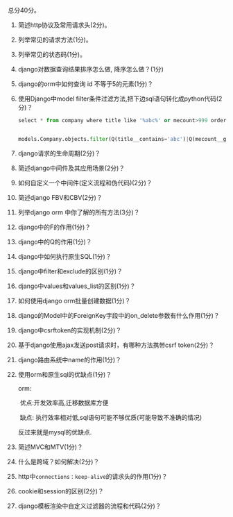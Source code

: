 



总分40分。



1. 简述http协议及常用请求头(2分)。

2. 列举常见的请求方法(1分)。

3. 列举常见的状态码(1分)。

4. django对数据查询结果排序怎么做, 降序怎么做？(1分)

5. django的orm中如何查询 id 不等于5的元素(1分)？

6. 使用Django中model filter条件过滤方法,把下边sql语句转化成python代码(2分)？

   ```python
   select * from company where title like '%abc%' or mecount>999 order by createtime desc;
   
   
   models.Company.objects.filter(Q(title__contains='abc')|Q(mecount__gt=999)).order_by('-createtime')
   
   ```

   

7. django请求的生命周期(2分)？

8. 简述django中间件及其应用场景(2分)？

9. 如何自定义一个中间件(定义流程和伪代码)(2分)？

10. 简述django FBV和CBV(2分)？

11. 列举django orm 中你了解的所有方法(3分)？

12. django中的F的作用(1分)？

13. django中的Q的作用(1分)？

14. django中如何执行原生SQL(1分)？

15. django中filter和exclude的区别(1分)？

16. django中values和values_list的区别(1分)？

17. 如何使用django orm批量创建数据(1分)？

18. django的Model中的ForeignKey字段中的on_delete参数有什么作用(1分)？

19. django中csrftoken的实现机制(2分)？

20. 基于django使用ajax发送post请求时，有哪种方法携带csrf token(2分)？

21. django路由系统中name的作用(1分)？

22. 使用orm和原生sql的优缺点(1分)？

    orm:

    ​	优点:开发效率高,迁移数据库方便

    ​	缺点: 执行效率相对低,sql语句可能不够优质(可能导致不准确的情况)

    反过来就是mysql的优缺点.

    

23. 简述MVC和MTV(1分)？

24. 什么是跨域？如何解决(2分)？ 

25. http中`connections：keep-alive`的请求头的作用(1分)？

26. cookie和session的区别(2分)？

27. django模板渲染中自定义过滤器的流程和代码(2分)？









